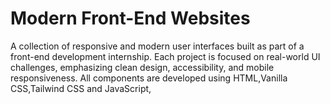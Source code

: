 # Modern Front-End Websites
A collection of responsive and modern user interfaces built as part of a front-end development internship. Each project is focused on real-world UI challenges, emphasizing clean design, accessibility, and mobile responsiveness. All components are developed using HTML,Vanilla CSS,Tailwind CSS and JavaScript,
